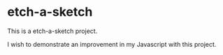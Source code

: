 # etch-a-sketch

This is a etch-a-sketch project.

I wish to demonstrate an improvement in my Javascript with this project.
